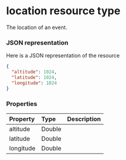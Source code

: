 # location resource type

The location of an event.

### JSON representation

Here is a JSON representation of the resource

```json
{
  "altitude": 1024,
  "latitude": 1024,
  "longitude": 1024
}

```
### Properties
| Property	   | Type	|Description|
|:---------------|:--------|:----------|
|altitude|Double||
|latitude|Double||
|longitude|Double||

<!-- uuid: dfd392e9-ecee-4a0f-8f5b-afb029cddd61
2015-10-09 17:14:36 UTC -->